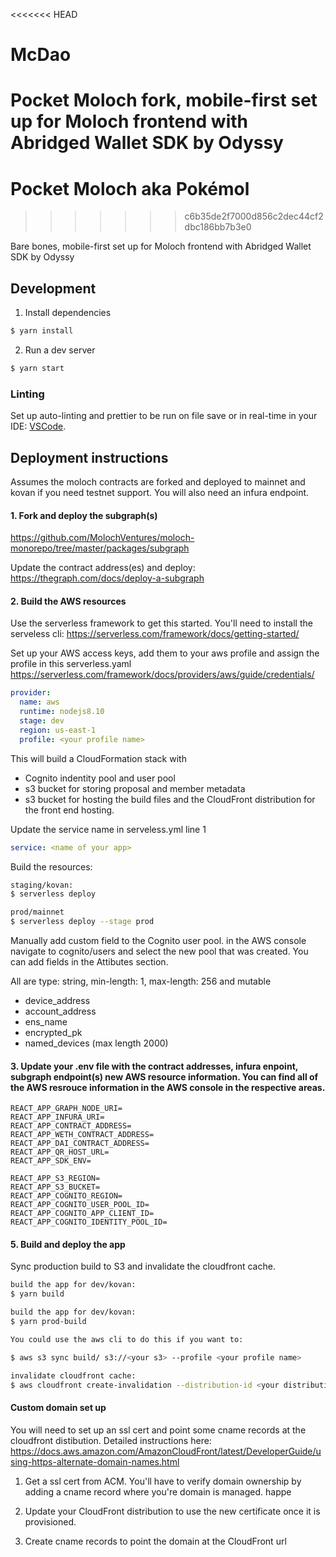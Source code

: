 <<<<<<< HEAD

# McDao
Pocket Moloch fork, mobile-first set up for Moloch frontend with Abridged Wallet SDK by Odyssy
=======
# Pocket Moloch aka Pokémol
>>>>>>> c6b35de2f7000d856c2dec44cf2dbc186bb7b3e0

Bare bones, mobile-first set up for Moloch frontend with Abridged Wallet SDK by Odyssy

## Development

1. Install dependencies

```bash
$ yarn install
```

2. Run a dev server

```bash
$ yarn start
```

### Linting

Set up auto-linting and prettier to be run on file save or in real-time in your IDE:
[VSCode](https://marketplace.visualstudio.com/items?itemName=esbenp.prettier-vscode).

## Deployment instructions

Assumes the moloch contracts are forked and deployed to mainnet and kovan if you need testnet support. You will also need an infura endpoint.

#### 1. Fork and deploy the subgraph(s)

https://github.com/MolochVentures/moloch-monorepo/tree/master/packages/subgraph

Update the contract address(es) and deploy:
https://thegraph.com/docs/deploy-a-subgraph

#### 2. Build the AWS resources

Use the serverless framework to get this started. You'll need to install the serveless cli:
https://serverless.com/framework/docs/getting-started/

Set up your AWS access keys, add them to your aws profile and assign the profile in this serverless.yaml
https://serverless.com/framework/docs/providers/aws/guide/credentials/

```yaml
provider:
  name: aws
  runtime: nodejs8.10
  stage: dev
  region: us-east-1
  profile: <your profile name>
```

This will build a CloudFormation stack with

- Cognito indentity pool and user pool
- s3 bucket for storing proposal and member metadata
- s3 bucket for hosting the build files and the CloudFront distribution for the front end hosting.

Update the service name in serveless.yml line 1

```yaml
service: <name of your app>
```

Build the resources:

```bash
staging/kovan:
$ serverless deploy

prod/mainnet
$ serverless deploy --stage prod
```

Manually add custom field to the Cognito user pool. in the AWS console navigate to cognito/users and select the new pool that was created. You can add fields in the Attibutes section.

All are type: string, min-length: 1, max-length: 256 and mutable

- device_address
- account_address
- ens_name
- encrypted_pk
- named_devices (max length 2000)

#### 3. Update your .env file with the contract addresses, infura enpoint, subgraph endpoint(s) new AWS resource information. You can find all of the AWS resrouce information in the AWS console in the respective areas.

```
REACT_APP_GRAPH_NODE_URI=
REACT_APP_INFURA_URI=
REACT_APP_CONTRACT_ADDRESS=
REACT_APP_WETH_CONTRACT_ADDRESS=
REACT_APP_DAI_CONTRACT_ADDRESS=
REACT_APP_QR_HOST_URL=
REACT_APP_SDK_ENV=

REACT_APP_S3_REGION=
REACT_APP_S3_BUCKET=
REACT_APP_COGNITO_REGION=
REACT_APP_COGNITO_USER_POOL_ID=
REACT_APP_COGNITO_APP_CLIENT_ID=
REACT_APP_COGNITO_IDENTITY_POOL_ID=
```

#### 5. Build and deploy the app

Sync production build to S3 and invalidate the cloudfront cache.

```bash
build the app for dev/kovan:
$ yarn build

build the app for dev/kovan:
$ yarn prod-build

You could use the aws cli to do this if you want to:

$ aws s3 sync build/ s3://<your s3> --profile <your profile name>

invalidate cloudfront cache:
$ aws cloudfront create-invalidation --distribution-id <your distribution id> --paths /\* --profile <your profile name>
```

#### Custom domain set up

You will need to set up an ssl cert and point some cname records at the cloudfront distibution. Detailed instructions here:
https://docs.aws.amazon.com/AmazonCloudFront/latest/DeveloperGuide/using-https-alternate-domain-names.html

1. Get a ssl cert from ACM. You'll have to verify domain ownership by adding a cname record where you're domain is managed.
   happe
2. Update your CloudFront distribution to use the new certificate once it is provisioned.

3. Create cname records to point the domain at the CloudFront url
